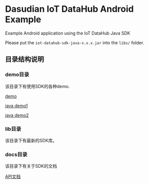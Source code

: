 # Dasudian IoT DataHub Android Example

Example Android application using the IoT DataHub Java SDK

Please put the `iot-datahub-sdk-java-x.x.x.jar` into the `libs/` folder.

## 目录结构说明

### demo目录
该目录下有使用SDK的各种demo.

[demo](./demo/src/com/dasudian/iot_datahub_sdk_demo_android/MainActivity.java)

[java demo1](./demo-java/Main.java)

[java demo2](./demo-java/UploadImage.java)

### lib目录
该目录下有最新的SDK库。

### docs目录
该目录下有关于SDK的文档

[API文档](./docs/API.md)
